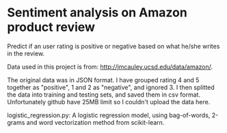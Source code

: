 # Sentiment analysis on Amazon product review

Predict if an user rating is positive or negative based on what he/she writes in the review.

Data used in this project is from: http://jmcauley.ucsd.edu/data/amazon/.

The original data was in JSON format. I have grouped rating 4 and 5 together as "positive", 1 and 2 as "negative", and ignored 3. 
I then splitted the data into training and testing sets, and saved them in csv format. Unfortunately github have 25MB limit so I couldn't upload the data here.

logistic_regression.py:
  A logistic regression model, using bag-of-words, 2-grams and word vectorization method from scikit-learn.
